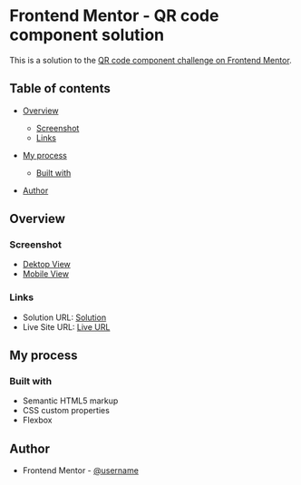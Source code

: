 # Frontend Mentor - QR code component solution

This is a solution to the [QR code component challenge on Frontend Mentor](https://www.frontendmentor.io/challenges/qr-code-component-iux_sIO_H).

## Table of contents

- [Overview](#overview)
  - [Screenshot](#screenshot)
  - [Links](#links)
- [My process](#my-process)
  - [Built with](#built-with)
  
- [Author](#author)

## Overview

### Screenshot

- [Dektop View](design-pictures/desktop.png)
- [Mobile View](design-pictures/mobile.png)

### Links

- Solution URL: [Solution](https://www.frontendmentor.io/profile/rony-hassan/solutions)
- Live Site URL: [Live URL](https://rony-hassan.github.io/QR-code/)

## My process

### Built with

- Semantic HTML5 markup
- CSS custom properties
- Flexbox

## Author

- Frontend Mentor - [@username](https://www.frontendmentor.io/profile/rony-hassan)
